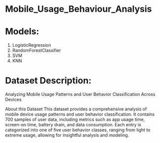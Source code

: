 # Mobile_Usage_Behaviour_Analysis

# Models:
1. LogisticRegression
2. RandomForestClassifier
3. SVM
4. KNN

# Dataset Description:
Analyzing Mobile Usage Patterns and User Behavior Classification Across Devices

About this Dataset
This dataset provides a comprehensive analysis of mobile device usage patterns and user behavior classification. It contains 700 samples of user data, including metrics such as app usage time, screen-on time, battery drain, and data consumption. Each entry is categorized into one of five user behavior classes, ranging from light to extreme usage, allowing for insightful analysis and modeling.
